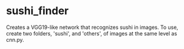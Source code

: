 # sushi_finder

Creates a VGG19-like network that recognizes sushi in images. To use, create two folders, 'sushi', and 'others', 
of images at the same level as cnn.py.
